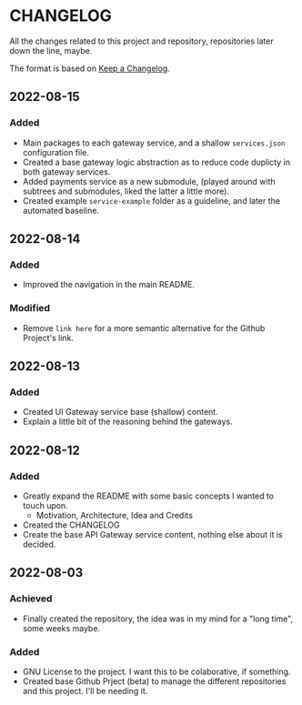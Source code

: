 # CHANGELOG #

All the changes related to this project and repository, repositories later down the line, maybe.

The format is based on [Keep a Changelog](https://keepachangelog.com/en/1.0.0/).

## 2022-08-15

### Added

- Main packages to each gateway service, and a shallow `services.json` configuration file.
- Created a base gateway logic abstraction as to reduce code duplicty in both gateway services.
- Added payments service as a new submodule, (played around with subtrees and submodules, liked the latter a little more).
- Created example `service-example` folder as a guideline, and later the automated baseline.

## 2022-08-14

### Added

- Improved the navigation in the main README.

### Modified

- Remove `link here` for a more semantic alternative for the Github Project's link.

## 2022-08-13

### Added

- Created UI Gateway service base (shallow) content.
- Explain a little bit of the reasoning behind the gateways.

## 2022-08-12

### Added

- Greatly expand the README with some basic concepts I wanted to touch upon.
  - Motivation, Architecture, Idea and Credits
- Created the CHANGELOG
- Create the base API Gateway service content, nothing else about it is decided.

## 2022-08-03

### Achieved

- Finally created the repository, the idea was in my mind for a "long time", some weeks maybe.

### Added

- GNU License to the project. I want this to be colaborative, if something.
- Created base Github Prject (beta) to manage the different repositories and this project. I'll be needing it.